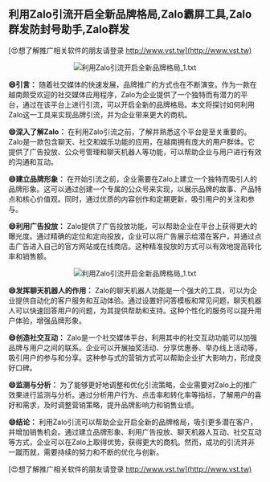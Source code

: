 ## **利用Zalo引流开启全新品牌格局,Zalo霸屏工具,Zalo群发防封号助手,Zalo群发**

[😍想了解推广相关软件的朋友请登录 http://www.vst.tw](http://www.vst.tw)

 <center><img src="https://vst.tw/MP4/tuiguang/png/1.png" alt="利用Zalo引流开启全新品牌格局_1.txt"></center>

**😄引言：**
随着社交媒体的快速发展，品牌推广的方式也在不断演变。作为一款在越南颇受欢迎的社交媒体应用程序，Zalo为企业提供了一个独特而有潜力的平台，通过在该平台上进行引流，可以开启全新的品牌格局。本文将探讨如何利用Zalo这一工具来实现品牌引流，并为企业带来更大的商机。

**😄深入了解Zalo：**
在利用Zalo引流之前，了解并熟悉这个平台是至关重要的。Zalo是一款包含聊天、社交和娱乐功能的应用，在越南拥有庞大的用户群体。它提供了广告投放、公众号管理和聊天机器人等功能，可以帮助企业与用户进行有效的沟通和互动。

**😄建立品牌形象：**
在开始引流之前，企业需要在Zalo上建立一个独特而吸引人的品牌形象。这可以通过创建一个专属的公众号来实现，以展示品牌的故事、产品特点和核心价值观。同时，通过优质的内容创作和定期更新，吸引用户的关注和参与。

**😄利用广告投放：**
Zalo提供了广告投放功能，可以帮助企业在平台上获得更大的曝光度。通过精确的定位和定向投放，企业可以将广告展示给潜在客户，并通过点击广告进入自己的官方网站或在线商店。这种精准投放的方式可以有效地提高转化率和销售额。

 <center><img src="https://vst.tw/MP4/tuiguang/png/5.png" alt="利用Zalo引流开启全新品牌格局_1.txt"></center>

**😄发挥聊天机器人的作用：**
Zalo的聊天机器人功能是一个强大的工具，可以为企业提供自动化的客户服务和互动体验。通过设置好问答模板和常见问题，聊天机器人可以快速回答用户的问题，为其提供帮助和支持。这种个性化的服务可以提升用户体验，增强品牌形象。

**😄创造社交互动：**
Zalo是一个社交媒体平台，利用其中的社交互动功能可以加强品牌与用户之间的联系。企业可以开展抽奖活动、分享优惠券、举办线上活动等，吸引用户的参与和分享。这种参与式的营销方式可以帮助企业扩大影响力，形成良好口碑。

**😄监测与分析：**
为了能够更好地调整和优化引流策略，企业需要对Zalo上的推广效果进行监测与分析。通过分析用户行为、点击率和转化率等指标，了解用户的喜好和需求，及时调整营销策略，提升品牌影响力和销售业绩。

**😄结论：**
利用Zalo引流可以帮助企业开启全新的品牌格局，吸引更多潜在客户，并增加销售机会。通过建立品牌形象、利用广告投放、聊天机器人互动、社交互动等方式，企业可以在Zalo上取得优势，获得更大的商机。然而，成功的引流并非一蹴而就，需要持续的努力和不断的优化与创新。

[😍想了解推广相关软件的朋友请登录 http://www.vst.tw](http://www.vst.tw)



